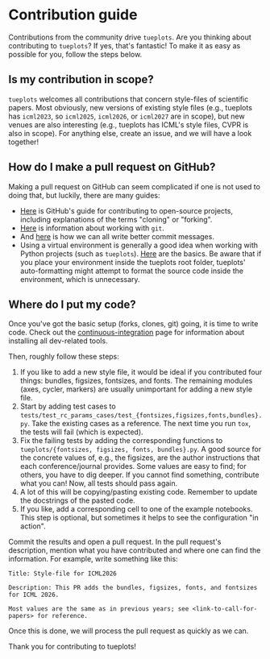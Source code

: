 # Contribution guide

Contributions from the community drive `tueplots`.
Are you thinking about contributing to `tueplots`?
If yes, that's fantastic!
To make it as easy as possible for you, follow the steps below.



## Is my contribution in scope?

`tueplots` welcomes all contributions that concern style-files of scientific papers.
Most obviously, new versions of existing style files (e.g., tueplots has `icml2023`, so `icml2025`, `icml2026`, or `icml2027` are in scope), but
new venues are also interesting (e.g., tueplots has ICML's style files, CVPR is also in scope).
For anything else, create an issue, and we will have a look together!


## How do I make a pull request on GitHub?
Making a pull request on GitHub can seem complicated if one is not used to doing that, but luckily, there are many guides:

- [Here](https://docs.github.com/en/get-started/quickstart/contributing-to-projects) is GitHub's guide for contributing to open-source projects, including explanations of the terms "cloning" or "forking".
- [Here](https://docs.github.com/en/get-started/using-git) is information about working with `git`.
- And [here](https://www.freecodecamp.org/news/how-to-write-better-git-commit-messages/) is how we can all write better commit messages.
- Using a virtual environment is generally a good idea when working with Python projects (such as `tueplots`). [Here](https://realpython.com/python-virtual-environments-a-primer/) are the basics. Be aware that if you place your environment inside the tueplots root folder, tueplots' auto-formatting might attempt to format the source code inside the environment, which is unnecessary.

## Where do I put my code?

Once you've got the basic setup (forks, clones, git) going, it is time to write code.
Check out the [continuous-integration](https://tueplots.readthedocs.io/en/latest/docs_dev/continuous_integration) page for information about installing all dev-related tools.


Then, roughly follow these steps:

1. If you like to add a new style file, it would be ideal if you contributed four things: bundles, figsizes, fontsizes, and fonts. The remaining modules (axes, cycler, markers) are usually unimportant for adding a new style file.
2. Start by adding test cases to `tests/test_rc_params_cases/test_{fontsizes,figsizes,fonts,bundles}.py`. Take the existing cases as a reference. The next time you run `tox`, the tests will fail (which is expected).
3. Fix the failing tests by adding the corresponding functions to `tueplots/{fontsizes, figsizes, fonts, bundles}.py`. A good source for the concrete values of, e.g., the figsizes, are the author instructions that each conference/journal provides. Some values are easy to find; for others, you have to dig deeper. If you cannot find something, contribute what you can! Now, all tests should pass again.
4. A lot of this will be copying/pasting existing code. Remember to update the docstrings of the pasted code.
5. If you like, add a corresponding cell to one of the example notebooks. This step is optional, but sometimes it helps to see the configuration "in action".


Commit the results and open a pull request.
In the pull request's description, mention what you have contributed and where one can find the information. For example, write something like this:



    Title: Style-file for ICML2026

    Description: This PR adds the bundles, figsizes, fonts, and fontsizes for ICML 2026.

    Most values are the same as in previous years; see <link-to-call-for-papers> for reference.


Once this is done, we will process the pull request as quickly as we can.

Thank you for contributing to tueplots!
